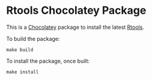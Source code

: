 # Rtools Chocolatey Package #

This is a [Chocolatey](https://www.chocolatey.org) package to install the latest [Rtools](https://stat.ethz.ch/CRAN/bin/windows/Rtools/).

To build the package:

```
make build
```

To install the package, once built:

```
make install
```
